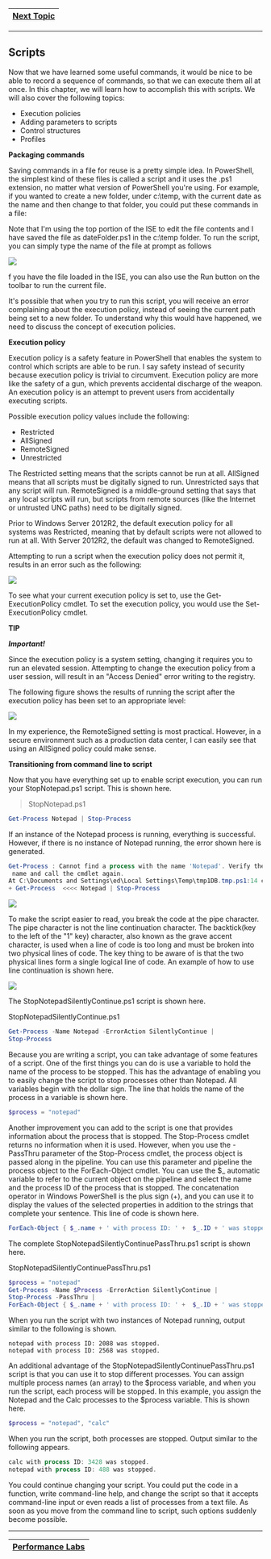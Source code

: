 |[Next Topic](/00-Table-of-Contents.md)|
|---|

---

## Scripts

Now that we have learned some useful commands, it would be nice to be able to record a sequence of commands, so that we can execute them all at once. In this chapter, we will learn how to accomplish this with scripts. We will also cover the following topics:

* Execution policies
* Adding parameters to scripts
* Control structures
* Profiles

**Packaging commands**

Saving commands in a file for reuse is a pretty simple idea. In PowerShell, the simplest kind of these files is called a script and it uses the .ps1 extension, no matter what version of PowerShell you're using. For example, if you wanted to create a new folder, under c:\temp, with the current date as the name and then change to that folder, you could put these commands in a file:

Note that I'm using the top portion of the ISE to edit the file contents and I have saved the file as dateFolder.ps1 in the c:\temp folder. To run the script, you can simply type the name of the file at prompt as follows

![](/Assets/61737423-ccb4d180-ad4d-11e9-9e79-dcfa0803c1bc.png)

f you have the file loaded in the ISE, you can also use the Run button on the toolbar to run the current file.

It's possible that when you try to run this script, you will receive an error complaining about the execution policy, instead of seeing the current path being set to a new folder. To understand why this would have happened, we need to discuss the concept of execution policies.


**Execution policy**

Execution policy is a safety feature in PowerShell that enables the system to control which scripts are able to be run. I say safety instead of security because execution policy is trivial to circumvent. Execution policy are more like the safety of a gun, which prevents accidental discharge of the weapon. An execution policy is an attempt to prevent users from accidentally executing scripts.

Possible execution policy values include the following:

* Restricted
* AllSigned
* RemoteSigned
* Unrestricted

The Restricted setting means that the scripts cannot be run at all. AllSigned means that all scripts must be digitally signed to run. Unrestricted says that any script will run. RemoteSigned is a middle-ground setting that says that any local scripts will run, but scripts from remote sources (like the Internet or untrusted UNC paths) need to be digitally signed.

Prior to Windows Server 2012R2, the default execution policy for all systems was Restricted, meaning that by default scripts were not allowed to run at all. With Server 2012R2, the default was changed to RemoteSigned.

Attempting to run a script when the execution policy does not permit it, results in an error such as the following:

![](/Assets/61737580-21f0e300-ad4e-11e9-8445-5294c7f9ba7a.png)

To see what your current execution policy is set to, use the Get-ExecutionPolicy cmdlet. To set the execution policy, you would use the Set-ExecutionPolicy cmdlet.

**TIP**

***Important!***

Since the execution policy is a system setting, changing it requires you to run an elevated session. 
Attempting to change the execution policy from a user session, will result in an "Access Denied" error writing to the registry.

The following figure shows the results of running the script after the execution policy has been set to an appropriate level:

![](/Assets/61737674-549adb80-ad4e-11e9-8d10-9a061cd25e24.png)

In my experience, the RemoteSigned setting is most practical. However, in a secure environment such as a production data center, I can easily see that using an AllSigned policy could make sense.

**Transitioning from command line to script**

Now that you have everything set up to enable script execution, you can run your StopNotepad.ps1 script. This is shown here.

> StopNotepad.ps1

```powershell
Get-Process Notepad | Stop-Process
```

If an instance of the Notepad process is running, everything is successful. 
However, if there is no instance of Notepad running, the error shown here is generated.

```powershell
Get-Process : Cannot find a process with the name 'Notepad'. Verify the process
 name and call the cmdlet again.
At C:\Documents and Settings\ed\Local Settings\Temp\tmp1DB.tmp.ps1:14 char:12
+ Get-Process  <<<< Notepad | Stop-Process
```

![](/Assets/61738335-b0199900-ad4f-11e9-83a4-71cdfaa8fb0e.png)

To make the script easier to read, you break the code at the pipe character. The pipe character is not the line continuation character. The backtick(key to the left of the "1" key) character, also known as the grave accent character, is used when a line of code is too long and must be broken into two physical lines of code. The key thing to be aware of is that the two physical lines form a single logical line of code. An example of how to use line continuation is shown here.

![](/Assets/61738698-7a28e480-ad50-11e9-9c50-b68f84f0f90d.png)

The StopNotepadSilentlyContinue.ps1 script is shown here.

StopNotepadSilentlyContinue.ps1

```powershell
Get-Process -Name Notepad -ErrorAction SilentlyContinue |
Stop-Process
```

Because you are writing a script, you can take advantage of some features of a script. One of the first things you can do is use a variable to hold the name of the process to be stopped. This has the advantage of enabling you to easily change the script to stop processes other than Notepad. All variables begin with the dollar sign. The line that holds the name of the process in a variable is shown here.

```powershell
$process = "notepad"
```

Another improvement you can add to the script is one that provides information about the process that is stopped. The Stop-Process cmdlet returns no information when it is used. However, when you use the -PassThru parameter of the Stop-Process cmdlet, the process object is passed along in the pipeline. You can use this parameter and pipeline the process object to the ForEach-Object cmdlet. You can use the $_ automatic variable to refer to the current object on the pipeline and select the name and the process ID of the process that is stopped. The concatenation operator in Windows PowerShell is the plus sign (+), and you can use it to display the values of the selected properties in addition to the strings that complete your sentence. This line of code is shown here.

```powershell
ForEach-Object { $_.name + ' with process ID: ' +  $_.ID + ' was stopped.'}
```

The complete StopNotepadSilentlyContinuePassThru.ps1 script is shown here.

StopNotepadSilentlyContinuePassThru.ps1

```powershell
$process = "notepad"
Get-Process -Name $Process -ErrorAction SilentlyContinue |
Stop-Process -PassThru |
ForEach-Object { $_.name + ' with process ID: ' +  $_.ID + ' was stopped.'}
```

When you run the script with two instances of Notepad running, output similar to the following is shown.

```
notepad with process ID: 2088 was stopped.
notepad with process ID: 2568 was stopped.
```

An additional advantage of the StopNotepadSilentlyContinuePassThru.ps1 script is that you can use it to stop different processes. You can assign multiple process names (an array) to the $process variable, and when you run the script, each process will be stopped. In this example, you assign the Notepad and the Calc processes to the $process variable. This is shown here.

```powershell
$process = "notepad", "calc"
```

When you run the script, both processes are stopped. Output similar to the following appears.

```powershell
calc with process ID: 3428 was stopped.
notepad with process ID: 488 was stopped.
```

You could continue changing your script. You could put the code in a function, write command-line help, and change the script so that it accepts command-line input or even reads a list of processes from a text file. As soon as you move from the command line to script, such options suddenly become possible.

---

|[Performance Labs](/04_Powershell_Scripts/02_Perf_labs.md)|
|---|
